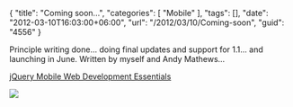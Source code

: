 {
	"title": "Coming soon...",
	"categories": [
		"Mobile"
	],
	"tags": [],
	"date": "2012-03-10T16:03:00+06:00",
	"url": "/2012/03/10/Coming-soon",
	"guid": "4556"
}

Principle writing done... doing final updates and support for 1.1... and launching in June. Written by myself and Andy Mathews...

<a href="http://www.packtpub.com/jquery-mobile-web-development-essentials/book">jQuery Mobile Web Development Essentials</a>

<img src="http://www.raymondcamden.com/images/7263os_mockupcover_ex_0.jpg" />